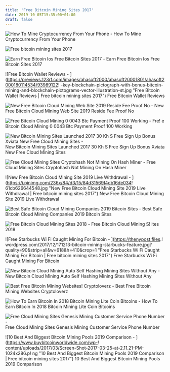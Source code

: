 ```yaml
---
title: 'Free Bitcoin Mining Sites 2017'
date: 2019-10-05T15:35:00+01:00
draft: false
---
```


![How To Mine Cryptocurrency From Your Phone - ](https://www.xda-developers.com/files/2018/04/Screenshot_20180415-222832.png "How To Mine Cryptocurrency From Your Phone | Free bitcoin mining sites 2017") How To Mine Cryptocurrency From Your Phone

![Free bitcoin mining sites 2017](https://steemitimages.com/DQmWqzthSt24QNhzb5vu7ngfcQLcai4GjwVYbg4zy5LiHi3/best%20free%20cloud%20mining.JPG "Free bitcoin mining sites 2017") 

![Earn Free Bitcoin Ios Free Bitcoin Sites 2017 - ](https://pbs.twimg.com/media/DymB6zsUUAAdAn_.jpg "Earn Free Bitcoin Ios Free Bitcoin Sites 2017 | Free bitcoin mining sites 2017") Earn Free Bitcoin Ios Free Bitcoin Sites 2017

![Free Bitcoin Wallet Reviews - ](https://previews.123rf.com/images/ahasoft2000/ahasoft20001801/ahasoft2000180114534/93989122!   -key-blockchain-pictograph-with-bonus-bitcoin-mining-and-blockchain-pictograms-vector-illustration-st.jpg "Free Bitcoin Wallet Reviews | Free bitcoin mining sites 2017") Free Bitcoin Wallet Reviews

![New Free Bitcoin Cloud Mining Web Site 2019 Reside Fee Proof No - ](https://upcrypto.org/wp-content/uploads/2019/05/new-free-bitcoin-cloud-mining-site-2019-live-payment-proof-no-investment-free-cloud-mining-480x330.jpg "New Free Bitcoin Cloud Mining Web Site 2019 Reside Fee Proof No | Free bitcoin mining sites 2017") New Free Bitcoin Cloud Mining Web Site 2019 Reside Fee Proof No

![Free Bitcoin Cloud Mining 0 0043 Btc Payment Proof 100 Working - ](https://i.pinimg.com/originals/51/af/d0/51afd014476bfafb1ea7da1ebbb77bfe.jpg "Free Bitcoin Cloud Mining 0 0043 Btc Payme!   nt Proof 100 Working | Free bitcoin mining sites 2017") Fre! e Bitcoin Cloud Mining 0 0043 Btc Payment Proof 100 Working

![New Bitcoin Mining Sites Launched 2017 30 Kh S Free Sign Up Bonus Xviata New Free Cloud Mining Sites - ](https://i.ytimg.com/vi/In0dzaDEy84/maxresdefault.jpg "New Bitcoin Mining Sites Launched 2017 30 Kh S Free Sign Up Bonus Xviata New Free Cloud Mining Sites | Free bitcoin mining sites 2017") New Bitcoin Mining Sites Launched 2017 30 Kh S Free Sign Up Bonus Xviata New Free Cloud Mining Sites

![Free Cloud Mining Sites Cryptohash Not Mining On Hash Miner - ](http://lambtc.com/wp-content/uploads/2017/12/crypto-hash-3ghs-02.jpg "Free Cloud Mining Sites Cryptohash Not Mining On Hash Miner | Free bitcoin mining sites 2017") Free Cloud Mining Sites Cryptohash Not Mining On Hash Miner

![New Free Bitcoin Cloud Mining Site 2019 Live Withdrawal - ](https://i.pinimg.com/236x/84/d3/15/84d31569f4db16de034!   61cb626644548.jpg "New Free Bitcoin Cloud Mining Site 2019 Live Withdrawal | Free bitcoin mining sites 2017") New Free Bitcoin Cloud Mining Site 2019 Live Withdrawal

![Best Safe Bitcoin Cloud Mining Companies 2019 Bitcoin Sites - ](https://www.bit-sites.com/wp-content/uploads/2019/06/hashing-24-dashboard-1024x512.jpg "Best Safe Bitcoin Cloud Mining Companies 2019 Bitcoin Sites | Free bitcoin mining sites 2017") Best Safe Bitcoin Cloud Mining Companies 2019 Bitcoin Sites

![Free Bitcoin Cloud Mining Sites 2018 - ](https://cryptocurrencydiy.net/wp-content/uploads/2018/04/zcash-mining-calculator-mining-pool-or-solo-ethereum-1024x585.jpg "Free Bitcoin Cloud Mining Sites 2018 | Free bitcoin mining sites 2017") Free Bitcoin Cloud Mining S! ites 2018

![Free Starbucks Wi Fi Caught Mining For Bitcoin - ](https://thenypost.files.!   wordpress.com/2017/12/171213-bitcoin-mining-starbucks-feature.jpg?quality=90&strip=all&w=618&h=410&crop=1 "Free Starbucks Wi Fi Caught Mining For Bitcoin | Free bitcoin mining sites 2017") Free Starbucks Wi Fi Caught Mining For Bitcoin

![New Bitcoin Cloud Mining Auto Self Hashing Mining Sites Without Any - ](http://2.bp.blogspot.com/-J8wkZe1J3Mc/XGfPc8OdzXI/AAAAAAAABko/EDXFhDHWThspMjIJf3u-1TGY18FsVu5sgCK4BGAYYCw/s1600/aaaaaa.jpg "New Bitcoin Cloud Mining Auto Self Hashing Mining Sites Without Any | Free bitcoin mining sites 2017") New Bitcoin Cloud Mining Auto Self Hashing Mining Sites Without Any

![Best Free Bitcoin Mining Websites!    Cryptoloverz - ](https://cryptoloverz.com/wp-content/uploads/2018/01/free-bitcoin-mining-1493x715.jpg?189db0&189db0 "Best Free Bitcoin Mining Websites Cryptoloverz | Free bitcoin mining sites 2017") Best Free Bitcoin Mining Websites Cryptoloverz

![How To Earn Bitcoin In 2018 Bitcoin Mining Lite Coin Bitcoins - ](https://earnfreebitcoins2017.files.wordpress.com/2017/05/moonbitco.png?w=600 "How To Earn Bitcoin In 2018 Bitcoin Mining Lite Coin Bitcoins | Free bitcoin mining sites 2017") How To Earn Bitcoin In 2018 Bitcoin Mining Lite Coin Bitcoins

![Free Cloud Mining Sites Genesis Mining Customer Service Phone Number - ](https://i.ytimg.com/vi/1iWkbugNbPM/maxresdefault.jpg "Free Cloud Mining Sites Genesis Mining Customer Service Phone Number | Free bitcoin mining sites 2017") Free Cloud Mining Sites Genesis Mining Customer Service Phone Number

![10 Best And Biggest Bitcoin Mining Pools 2019 Comparison - ](https://www.buybitcoinworldwide.com/wp-!   content/uploads/2017/03/Screen-Shot-2017-03-25-at-2.11.21-PM-1024x286.p!   ng "10 Best And Biggest Bitcoin Mining Pools 2019 Comparison | Free bitcoin mining sites 2017") 10 Best And Biggest Bitcoin Mining Pools 2019 Comparison